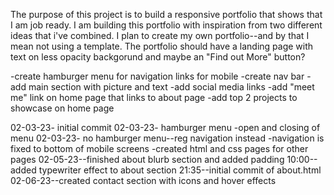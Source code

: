<!-- ============== -->
<!--    PURPOSE     -->
<!-- ============== -->

The purpose of this project is to build a responsive portfolio that shows that I am job ready. I am building this portfolio with inspiration from two different ideas that i've combined. I plan to create my own portfolio--and by that I mean not using a template. The portfolio should have a landing page with text on less opacity backgorund and maybe an "Find out More" button?





<!-- =============== -->
<!--     PSEUDOCODE  -->
<!-- =============== -->
-create hamburger menu for navigation links for mobile
-create nav bar
-add main section with picture and text
-add social media links
-add "meet me" link on home page that links to about page
-add top 2 projects to showcase on home page








<!-- =============== -->
<!--     UPDATES     -->
<!-- =============== -->
02-03-23- initial commit
02-03-23- hamburger menu
    -open and closing of menu
02-03-23- no hamburger menu--reg navigation instead
    -navigation is fixed to bottom of mobile screens
    -created html and css pages for other pages
02-05-23--finished about blurb section and added padding
    10:00--added typewriter effect to about section
    21:35--initial commit of about.html
02-06-23--created contact section with icons and hover effects